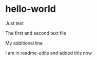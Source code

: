 # hello-world
Just test

The first and second text file

My additional line

I am in readme-edits and added this now
